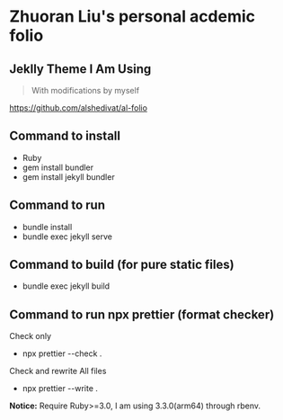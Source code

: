 # Zhuoran Liu's personal acdemic folio

## Jeklly Theme I Am Using

> With modifications by myself

https://github.com/alshedivat/al-folio

## Command to install

- Ruby
- gem install bundler
- gem install jekyll bundler

## Command to run

- bundle install
- bundle exec jekyll serve

## Command to build (for pure static files)

- bundle exec jekyll build

## Command to run npx prettier (format checker)

Check only

- npx prettier --check .

Check and rewrite All files

- npx prettier --write .

**Notice:** Require Ruby>=3.0, I am using 3.3.0(arm64) through rbenv.
